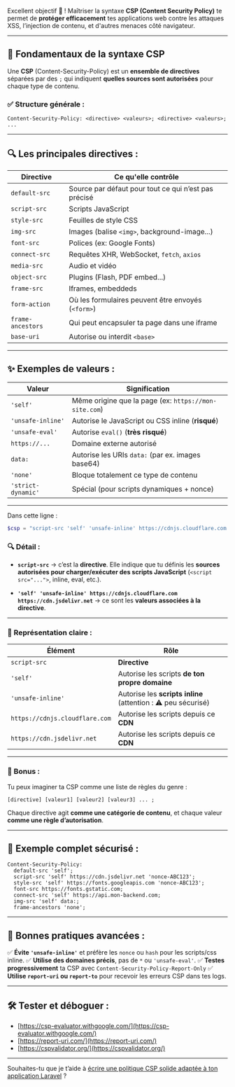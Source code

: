 Excellent objectif 👏 ! Maîtriser la syntaxe **CSP (Content Security Policy)** te permet de **protéger efficacement** tes applications web contre les attaques XSS, l’injection de contenu, et d'autres menaces côté navigateur.

---

## 🧠 Fondamentaux de la **syntaxe CSP**

Une **CSP** (Content-Security-Policy) est un **ensemble de directives** séparées par des `;` qui indiquent **quelles sources sont autorisées** pour chaque type de contenu.

### ✅ Structure générale :

```http
Content-Security-Policy: <directive> <valeurs>; <directive> <valeurs>; ...
```

---

## 🔍 Les **principales directives** :

| Directive         | Ce qu'elle contrôle                                  |
| ----------------- | ---------------------------------------------------- |
| `default-src`     | Source par défaut pour tout ce qui n’est pas précisé |
| `script-src`      | Scripts JavaScript                                   |
| `style-src`       | Feuilles de style CSS                                |
| `img-src`         | Images (balise `<img>`, background-image...)         |
| `font-src`        | Polices (ex: Google Fonts)                           |
| `connect-src`     | Requêtes XHR, WebSocket, `fetch`, `axios`            |
| `media-src`       | Audio et vidéo                                       |
| `object-src`      | Plugins (Flash, PDF embed...)                        |
| `frame-src`       | Iframes, embeddeds                                   |
| `form-action`     | Où les formulaires peuvent être envoyés (`<form>`)   |
| `frame-ancestors` | Qui peut encapsuler ta page dans une iframe          |
| `base-uri`        | Autorise ou interdit `<base>`                        |

---

## ✨ Exemples de **valeurs** :

| Valeur             | Signification                                         |
| ------------------ | ----------------------------------------------------- |
| `'self'`           | Même origine que la page (ex: `https://mon-site.com`) |
| `'unsafe-inline'`  | Autorise le JavaScript ou CSS inline (**risqué**)     |
| `'unsafe-eval'`    | Autorise `eval()` (**très risqué**)                   |
| `https://...`      | Domaine externe autorisé                              |
| `data:`            | Autorise les URIs `data:` (par ex. images base64)     |
| `'none'`           | Bloque totalement ce type de contenu                  |
| `'strict-dynamic'` | Spécial (pour scripts dynamiques + nonce)             |

---

Dans cette ligne :

```php
$csp = "script-src 'self' 'unsafe-inline' https://cdnjs.cloudflare.com https://cdn.jsdelivr.net;";
```

### 🔍 Détail :

* **`script-src`** → c’est la **directive**.
  Elle indique que tu définis les **sources autorisées pour charger/exécuter des scripts JavaScript** (`<script src="...">`, inline, eval, etc.).

* **`'self' 'unsafe-inline' https://cdnjs.cloudflare.com https://cdn.jsdelivr.net`** → ce sont les **valeurs associées à la directive**.

---

### 🧠 Représentation claire :

| Élément                        | Rôle                                                          |
| ------------------------------ | ------------------------------------------------------------- |
| `script-src`                   | **Directive**                                                 |
| `'self'`                       | Autorise les scripts **de ton propre domaine**                |
| `'unsafe-inline'`              | Autorise les **scripts inline** (attention : ⚠️ peu sécurisé) |
| `https://cdnjs.cloudflare.com` | Autorise les scripts depuis ce **CDN**                        |
| `https://cdn.jsdelivr.net`     | Autorise les scripts depuis ce **CDN**                        |

---

### 🧩 Bonus :

Tu peux imaginer ta CSP comme une liste de règles du genre :

```
[directive] [valeur1] [valeur2] [valeur3] ... ;
```

Chaque directive agit **comme une catégorie de contenu**, et chaque valeur **comme une règle d’autorisation**.

---



## 🧪 Exemple complet sécurisé :

```http
Content-Security-Policy:
  default-src 'self';
  script-src 'self' https://cdn.jsdelivr.net 'nonce-ABC123';
  style-src 'self' https://fonts.googleapis.com 'nonce-ABC123';
  font-src https://fonts.gstatic.com;
  connect-src 'self' https://api.mon-backend.com;
  img-src 'self' data:;
  frame-ancestors 'none';
```

---

## 🔐 Bonnes pratiques avancées :

✅ **Évite `'unsafe-inline'`** et préfère les `nonce` ou `hash` pour les scripts/css inline.
✅ **Utilise des domaines précis**, pas de `*` ou `'unsafe-eval'`.
✅ **Testes progressivement** ta CSP avec `Content-Security-Policy-Report-Only`
✅ **Utilise `report-uri` ou `report-to`** pour recevoir les erreurs CSP dans tes logs.

---

## 🛠️ Tester et déboguer :

* [https://csp-evaluator.withgoogle.com/](https://csp-evaluator.withgoogle.com/)
* [https://report-uri.com/](https://report-uri.com/)
* [https://cspvalidator.org/](https://cspvalidator.org/)

---

Souhaites-tu que je t’aide à [écrire une politique CSP solide adaptée à ton application Laravel](f) ?
